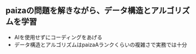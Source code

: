 ## paizaの問題を解きながら、データ構造とアルゴリズムを学習

- AIを使用せずにコーディングをあげる
- データ構造とアルゴリズムはpaizaAランクくらいの複雑さで実務では十分









